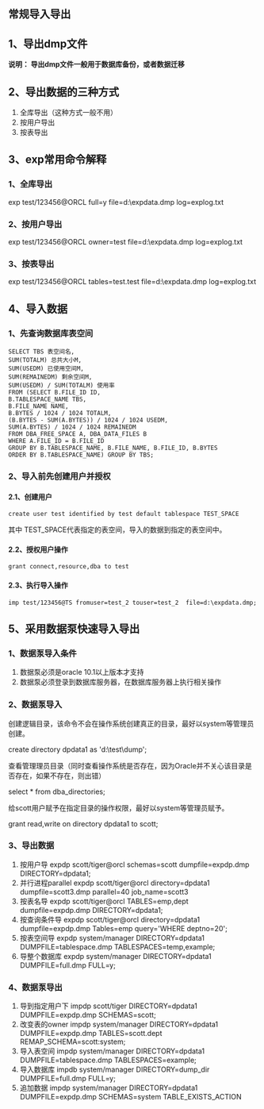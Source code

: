 ## 常规导入导出

## 1、导出dmp文件

**说明： 导出dmp文件一般用于数据库备份，或者数据迁移**

## 2、导出数据的三种方式

1. 全库导出（这种方式一般不用）
2. 按用户导出
3. 按表导出

## 3、exp常用命令解释

### 1、全库导出

exp test/123456@ORCL full=y file=d:\expdata.dmp log=explog.txt

### 2、按用户导出

exp test/123456@ORCL owner=test file=d:\expdata.dmp log=explog.txt

### 3、按表导出

exp test/123456@ORCL tables=test.test file=d:\expdata.dmp log=explog.txt

## 4、导入数据

### 1、先查询数据库表空间

```
SELECT TBS 表空间名,    
SUM(TOTALM) 总共大小M,   
SUM(USEDM) 已使用空间M,   
SUM(REMAINEDM) 剩余空间M,   
SUM(USEDM) / SUM(TOTALM) 使用率  
FROM (SELECT B.FILE_ID ID,       
B.TABLESPACE_NAME TBS,            
B.FILE_NAME NAME,              
B.BYTES / 1024 / 1024 TOTALM,    
(B.BYTES - SUM(A.BYTES)) / 1024 / 1024 USEDM, 
SUM(A.BYTES) / 1024 / 1024 REMAINEDM     
FROM DBA_FREE_SPACE A, DBA_DATA_FILES B      
WHERE A.FILE_ID = B.FILE_ID        
GROUP BY B.TABLESPACE_NAME, B.FILE_NAME, B.FILE_ID, B.BYTES    
ORDER BY B.TABLESPACE_NAME) GROUP BY TBS;
```

### 2、导入前先创建用户并授权

#### 2.1、创建用户

```
create user test identified by test default tablespace TEST_SPACE
```

其中 TEST_SPACE代表指定的表空间，导入的数据到指定的表空间中。

#### 2.2、授权用户操作

```
grant connect,resource,dba to test
```

#### 2.3、执行导入操作

```
imp test/123456@TS fromuser=test_2 touser=test_2  file=d:\expdata.dmp;
```

## 5、采用数据泵快速导入导出

### 1、数据泵导入条件

1. 数据泵必须是oracle 10.1以上版本才支持
2. 数据泵必须登录到数据库服务器，在数据库服务器上执行相关操作

### 2、数据泵导入

创建逻辑目录，该命令不会在操作系统创建真正的目录，最好以system等管理员创建。

create directory dpdata1 as 'd:\test\dump';

查看管理理员目录（同时查看操作系统是否存在，因为Oracle并不关心该目录是否存在，如果不存在，则出错）

select * from dba_directories;

给scott用户赋予在指定目录的操作权限，最好以system等管理员赋予。

grant read,write on directory dpdata1 to scott;

### 3、导出数据

1. 按用户导
   expdp scott/tiger@orcl schemas=scott dumpfile=expdp.dmp DIRECTORY=dpdata1;
2. 并行进程parallel
   expdp scott/tiger@orcl directory=dpdata1 dumpfile=scott3.dmp parallel=40 job_name=scott3
3. 按表名导
   expdp scott/tiger@orcl TABLES=emp,dept dumpfile=expdp.dmp DIRECTORY=dpdata1;
4. 按查询条件导
   expdp scott/tiger@orcl directory=dpdata1 dumpfile=expdp.dmp Tables=emp query='WHERE deptno=20';
5. 按表空间导
   expdp system/manager DIRECTORY=dpdata1 DUMPFILE=tablespace.dmp TABLESPACES=temp,example;
6. 导整个数据库
   expdp system/manager DIRECTORY=dpdata1 DUMPFILE=full.dmp FULL=y;

### 4、数据泵导出

1. 导到指定用户下
   impdp scott/tiger DIRECTORY=dpdata1 DUMPFILE=expdp.dmp SCHEMAS=scott;
2. 改变表的owner
   impdp system/manager DIRECTORY=dpdata1 DUMPFILE=expdp.dmp TABLES=scott.dept REMAP_SCHEMA=scott:system;
3. 导入表空间
   impdp system/manager DIRECTORY=dpdata1 DUMPFILE=tablespace.dmp TABLESPACES=example;
4. 导入数据库
   impdb system/manager DIRECTORY=dump_dir DUMPFILE=full.dmp FULL=y;
5. 追加数据
   impdp system/manager DIRECTORY=dpdata1 DUMPFILE=expdp.dmp SCHEMAS=system TABLE_EXISTS_ACTION

